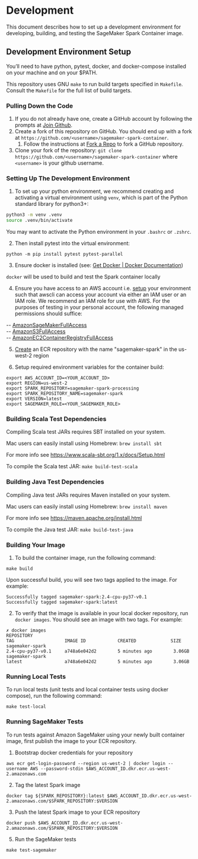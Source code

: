 # Development
This document describes how to set up a development environment for developing, building, and testing the SageMaker Spark Container image.

## Development Environment Setup
You’ll need to have python, pytest, docker, and docker-compose installed on your machine
and on your $PATH.

This repository uses GNU `make` to run build targets specified in `Makefile`. Consult the `Makefile` for the full list of build targets.

### Pulling Down the Code

1. If you do not already have one, create a GitHub account by following the prompts at [Join Github](https://github.com/join).
2. Create a fork of this repository on GitHub. You should end up with a fork at `https://github.com/<username>/sagemaker-spark-container`.
   1. Follow the instructions at [Fork a Repo](https://help.github.com/en/articles/fork-a-repo) to fork a GitHub repository.
3. Clone your fork of the repository: `git clone https://github.com/<username>/sagemaker-spark-container` where `<username>` is your github username.

### Setting Up The Development Environment

1. To set up your python environment, we recommend creating and activating a virtual environment
using `venv`, which is part of the Python standard library for python3+:

```bash
python3 -m venv .venv
source .venv/bin/activate
```
You may want to activate the Python environment in your `.bashrc` or `.zshrc`.

2. Then install pytest into the virtual environment:

`python -m pip install pytest pytest-parallel`

3. Ensure docker is installed (see: [Get Docker | Docker Documentation](https://docs.docker.com/get-docker/))

`docker` will be used to build and test the Spark container locally

4. Ensure you have access to an AWS account i.e. [setup](https://docs.aws.amazon.com/cli/latest/userguide/cli-chap-configure.html) your environment such that awscli can access your account via either an IAM user or an IAM role. We recommend an IAM role for use with AWS. For the purposes of testing in your personal account, the following managed permissions should suffice:

-- [AmazonSageMakerFullAccess](https://console.aws.amazon.com/iam/home#policies/arn:aws:iam::aws:policy/AmazonSageMakerFullAccess) <br>
-- [AmazonS3FullAccess](https://console.aws.amazon.com/iam/home#policies/arn:aws:iam::aws:policy/AmazonS3FullAccess) <br>
-- [AmazonEC2ContainerRegistryFullAccess](https://console.aws.amazon.com/iam/home#policies/arn:aws:iam::aws:policy/AmazonEC2ContainerRegistryFullAccess) <br>

5. [Create](https://docs.aws.amazon.com/cli/latest/reference/ecr/create-repository.html) an ECR repository with the name "sagemaker-spark" in the us-west-2 region

6. Setup required environment variables for the container build:
```
export AWS_ACCOUNT_ID=<YOUR_ACCOUNT_ID>
export REGION=us-west-2
export SPARK_REPOSITORY=sagemaker-spark-processing
export SPARK_REPOSITORY_NAME=sagemaker-spark
export VERSION=latest
export SAGEMAKER_ROLE=<YOUR_SAGEMAKER_ROLE>
```

### Building Scala Test Dependencies
Compiling Scala test JARs requires SBT installed on your system.

Mac users can easily install using Homebrew:
`brew install sbt`

For more info see https://www.scala-sbt.org/1.x/docs/Setup.html

To compile the Scala test JAR:
`make build-test-scala`

### Building Java Test Dependencies
Compiling Java test JARs requires Maven installed on your system.

Mac users can easily install using Homebrew:
`brew install maven`

For more info see https://maven.apache.org/install.html

To compile the Java test JAR:
`make build-test-java`

### Building Your Image

1. To build the container image, run the following command:
```
make build
```

Upon successful build, you will see two tags applied to the image. For example:
```
Successfully tagged sagemaker-spark:2.4-cpu-py37-v0.1
Successfully tagged sagemaker-spark:latest
```

2. To verify that the image is available in your local docker repository, run `docker images`. You should see an image with two tags. For example:
```
✗ docker images
REPOSITORY                                                                             TAG                   IMAGE ID            CREATED             SIZE
sagemaker-spark                                                                        2.4-cpu-py37-v0.1     a748a6e042d2        5 minutes ago        3.06GB
sagemaker-spark                                                                        latest                a748a6e042d2        5 minutes ago        3.06GB
```

### Running Local Tests

To run local tests (unit tests and local container tests using docker compose), run the following command:

```
make test-local
```

### Running SageMaker Tests

To run tests against Amazon SageMaker using your newly built container image, first publish the image to your ECR repository.

1. Bootstrap docker credentials for your repository
```
aws ecr get-login-password --region us-west-2 | docker login --username AWS --password-stdin $AWS_ACCOUNT_ID.dkr.ecr.us-west-2.amazonaws.com
```

2. Tag the latest Spark image
```
docker tag ${SPARK_REPOSITORY}:latest $AWS_ACCOUNT_ID.dkr.ecr.us-west-2.amazonaws.com/$SPARK_REPOSITORY:$VERSION
```

3. Push the latest Spark image to your ECR repository
```
docker push $AWS_ACCOUNT_ID.dkr.ecr.us-west-2.amazonaws.com/$SPARK_REPOSITORY:$VERSION
```

5. Run the SageMaker tests
```
make test-sagemaker
```

